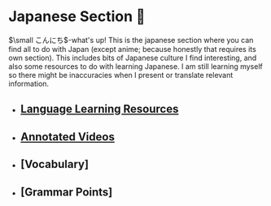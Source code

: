 # Japanese Section 🗾

$\small こんにち$-what's up! This is the japanese section where you can find all to do with Japan (except anime; because honestly that requires its own section). This includes bits of Japanese culture I find interesting, and also some resources to do with learning Japanese. I am still learning myself so there might be inaccuracies when I present or translate relevant information.

- ## [Language Learning Resources](Resources.md)
- ## [Annotated Videos](Annotated.md)
- ## [Vocabulary]
- ## [Grammar Points]

<!---
- ## [Unlocking Japanese](Unlocking%20Japanese/index.md)
--->

<!---
<script src="https://giscus.app/client.js"
        data-repo="Awelson/Blog"
        data-repo-id="R_kgDOJ3gOdQ"
        data-category="General"
        data-category-id="DIC_kwDOJ3gOdc4CXvSf"
        data-mapping="pathname"
        data-strict="0"
        data-reactions-enabled="1"
        data-emit-metadata="0"
        data-input-position="bottom"
        data-theme="dark_dimmed"
        data-lang="en"
        crossorigin="anonymous"
        async>
</script>
-->

